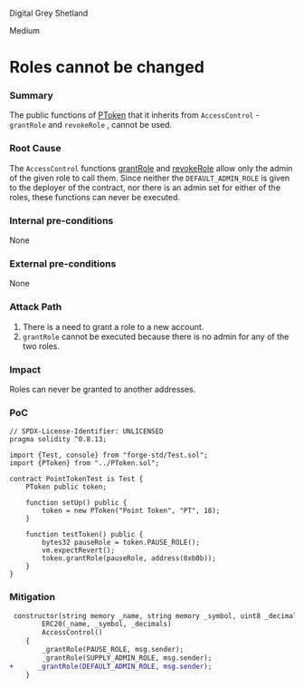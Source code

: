 Digital Grey Shetland

Medium

# Roles cannot be changed

### Summary

The public functions of  [PToken](https://github.com/sherlock-audit/2024-07-sense-points-marketplace/blob/main/point-tokenization-vault/contracts/PToken.sol)  that it inherits from `AccessControl` - `grantRole` and `revokeRole` , cannot be used.

### Root Cause

The `AccessControl` functions [grantRole](https://github.com/OpenZeppelin/openzeppelin-contracts/blob/4032b42694ff6599b17ffde65b2b64d7fc8a38f8/contracts/access/AccessControl.sol#L122-L124) and [revokeRole](https://github.com/OpenZeppelin/openzeppelin-contracts/blob/4032b42694ff6599b17ffde65b2b64d7fc8a38f8/contracts/access/AccessControl.sol#L137C1-L139C6) allow only the admin of the given role to call them. Since neither the `DEFAULT_ADMIN_ROLE` is given to the deployer of the contract, nor there is an admin set for either of the roles, these functions can never be executed.

### Internal pre-conditions

None

### External pre-conditions

None

### Attack Path

1. There is a need to grant a role to a new account.
2. `grantRole` cannot be executed because there is no admin for any of the two roles.

### Impact

Roles can never be granted to another addresses.

### PoC

```solidity
// SPDX-License-Identifier: UNLICENSED
pragma solidity ^0.8.13;

import {Test, console} from "forge-std/Test.sol";
import {PToken} from "../PToken.sol";

contract PointTokenTest is Test {
    PToken public token;

    function setUp() public {
        token = new PToken("Point Token", "PT", 18);
    }

    function testToken() public {
        bytes32 pauseRole = token.PAUSE_ROLE();
        vm.expectRevert();
        token.grantRole(pauseRole, address(0xb0b));
    }
}
```

### Mitigation
```diff
 constructor(string memory _name, string memory _symbol, uint8 _decimals)
        ERC20(_name, _symbol, _decimals)
        AccessControl()
    {
        _grantRole(PAUSE_ROLE, msg.sender);
        _grantRole(SUPPLY_ADMIN_ROLE, msg.sender);
+      _grantRole(DEFAULT_ADMIN_ROLE, msg.sender);
    }
```
